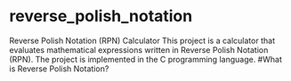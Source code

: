 # reverse_polish_notation
Reverse Polish Notation (RPN) Calculator
This project is a calculator that evaluates mathematical expressions written in Reverse Polish Notation (RPN). The project is implemented in the C programming language.
#What is Reverse Polish Notation?
